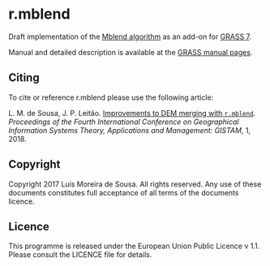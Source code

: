 r.mblend
==========

Draft implementation of the [Mblend algorithm](http://www.sciencedirect.com/science/article/pii/S0098300416300012) as an add-on for [GRASS 7](https://grass.osgeo.org/).

Manual and detailed description is available at the [GRASS manual pages](https://grass.osgeo.org/grass8/manuals/addons/r.mblend.html).

Citing
-------

To cite or reference r.mblend please use the following article:

L. M. de Sousa, J. P. Leitão. [Improvements to DEM merging with `r.mblend`](http://www.scitepress.org/DigitalLibrary/Link.aspx?doi=10.5220/0006672500420049). *Proceedings of the Fourth International Conference on Geographical Information Systems Theory, Applications and Management: GISTAM*, 1, 2018.

Copyright
--------------------------------------------------------------------------------

Copyright 2017 Luís Moreira de Sousa. All rights reserved.
Any use of these documents constitutes full acceptance of all terms of the
documents licence.


Licence
-------

This programme is released under the European Union Public Licence v 1.1.
Please consult the LICENCE file for details.
